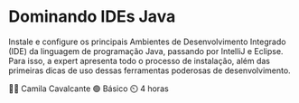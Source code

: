 # Dominando IDEs Java
Instale e configure os principais Ambientes de Desenvolvimento Integrado (IDE) da linguagem de programação Java, passando por IntelliJ e Eclipse. Para isso, a expert apresenta todo o processo de instalação, além das primeiras dicas de uso dessas ferramentas poderosas de desenvolvimento.

🧑‍🏫 Camila Cavalcante
🟢 Básico
⏲️ 4 horas

